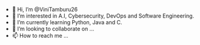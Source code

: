 - 👋 Hi, I’m @ViniTamburu26
- 👀 I’m interested in A.I, Cybersecurity, DevOps and Software Engineering. 
- 🌱 I’m currently learning Python, Java and C.
- 💞️ I’m looking to collaborate on ...
- 📫 How to reach me ...

<!---
ViniTamburu26/ViniTamburu26 is a ✨ special ✨ repository because its `README.md` (this file) appears on your GitHub profile.
You can click the Preview link to take a look at your changes.
--->
